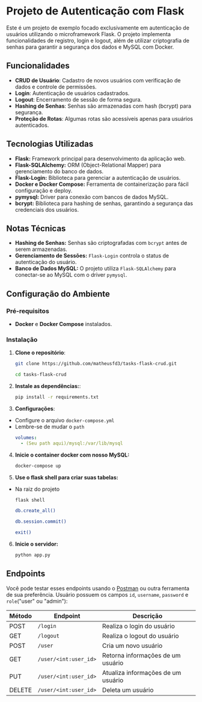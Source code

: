 # Projeto de Autenticação com Flask

Este é um projeto de exemplo focado exclusivamente em autenticação de usuários utilizando o microframework Flask. O projeto implementa funcionalidades de registro, login e logout, além de utilizar criptografia de senhas para garantir a segurança dos dados e MySQL com Docker.

## Funcionalidades

- **CRUD de Usuário**: Cadastro de novos usuários com verificação de dados e controle de permissões.
- **Login**: Autenticação de usuários cadastrados.
- **Logout**: Encerramento de sessão de forma segura.
- **Hashing de Senhas**: Senhas são armazenadas com hash (bcrypt) para segurança.
- **Proteção de Rotas**: Algumas rotas são acessíveis apenas para usuários autenticados.

## Tecnologias Utilizadas

- **Flask:** Framework principal para desenvolvimento da aplicação web.
- **Flask-SQLAlchemy:** ORM (Object-Relational Mapper) para gerenciamento do banco de dados.
- **Flask-Login:** Biblioteca para gerenciar a autenticação de usuários.
- **Docker e Docker Compose:** Ferramenta de containerização para fácil configuração e deploy.
- **pymysql:** Driver para conexão com bancos de dados MySQL.
- **bcrypt:** Biblioteca para hashing de senhas, garantindo a segurança das credenciais dos usuários.

## Notas Técnicas
- **Hashing de Senhas:** Senhas são criptografadas com `bcrypt` antes de serem armazenadas.
- **Gerenciamento de Sessões:** `Flask-Login` controla o status de autenticação do usuário.
- **Banco de Dados MySQL:** O projeto utiliza `Flask-SQLAlchemy` para conectar-se ao MySQL com o driver `pymysql`.

## Configuração do Ambiente
### Pré-requisitos
- **Docker** e **Docker Compose** instalados.

### Instalação

1. **Clone o repositório**:
   ```bash
   git clone https://github.com/matheusfd3/tasks-flask-crud.git
   
   cd tasks-flask-crud
   ```
2. **Instale as dependências:**:
    ```bash
    pip install -r requirements.txt
    ```
3. **Configurações**:
- Configure o arquivo `docker-compose.yml`
- Lembre-se de mudar o `path`
    ```yml
    volumes:
      - (Seu path aqui)/mysql:/var/lib/mysql
    ```
4. **Inicie o container docker com nosso MySQL:**
    ```bash
    docker-compose up
    ```
5. **Use o flask shell para criar suas tabelas:**
- Na raiz do projeto
    ```bash
    flask shell
    ```
    ```bash
    db.create_all()
    ```
    ```bash
    db.session.commit()
    ```
    ```bash
    exit()
    ```
6. **Inicie o servidor:**
    ```bash
    python app.py
    ```

## Endpoints

Você pode testar esses endpoints usando o [Postman](https://www.postman.com/) ou outra ferramenta de sua preferência. Usuário possuem os campos `id`, `username`, `password` e `role`("user" ou "admin"):

| Método | Endpoint              | Descrição                          |
|--------|-----------------------|------------------------------------|
| POST   | `/login`              | Realiza o login do usuário         |
| GET    | `/logout`             | Realiza o logout do usuário        |
| POST   | `/user`               | Cria um novo usuário               |
| GET    | `/user/<int:user_id>` | Retorna informações de um usuário  |
| PUT    | `/user/<int:user_id>` | Atualiza informações de um usuário |
| DELETE | `/user/<int:user_id>` | Deleta um usuário                  |

